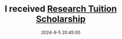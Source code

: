 ---
title: I received <a href="https://www.cityu.edu.hk/sgs/student/rpg/otherinfo/oapa_rts" target="_blank">Research Tuition Scholarship</a>
date: 2024-9-5 20:45:00
---